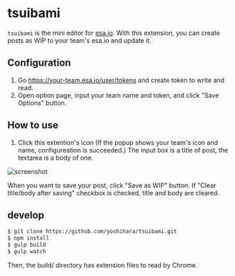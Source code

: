 # tsuibami

`tsuibami` is the mini editor for [esa.io](https://esa.io/).
With this extension, you can create posts as WIP to your team's esa.io and update it.

## Configuration

1. Go https://your-team.esa.io/user/tokens and create token to write and read.
1. Open option page, input your team name and token, and click "Save Options" button.

## How to use

1. Click this extention's icon (If the popup shows your team's icon and name, configureation is succeeded.)
The input box is a title of post, the textarea is a body of one.

![screenshot](https://github.com/yoshihara/tsuibami/blob/master/misc/screenshot.png)

When you want to save your post, click "Save as WIP" button. If "Clear title/body after saving" checkbox is checked, title and body are cleared.

## develop

```sh
$ git clone https://github.com/yoshihara/tsuibami.git
$ npm install
$ gulp build
$ gulp watch
```

Then, the build/ directory has extension files to read by Chrome.
